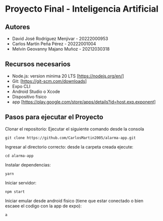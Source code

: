 <div align="center">
  
  # Proyecto Final - Inteligencia Artificial
  
</div>

## Autores

- David José Rodríguez Menjivar - 20222000953
- Carlos Martín Peña Pérez - 20222001004
- Melvin Geovanny Majano Muñoz - 20212030318

## Recursos necesarios

- Node.js: version minima 20 LTS [https://nodejs.org/en/]
- Git: [https://git-scm.com/downloads]
- Expo CLI
- Android Studio o Xcode
- Dispositivo físico
- app [https://play.google.com/store/apps/details?id=host.exp.exponent]

## Pasos para ejecutar el Proyecto

Clonar el repositorio: Ejecutar el siguiente comando desde la consola

```
git clone https://github.com/CarlosMartin2005/alarma-app.git
```

Ingresar al directorio correcto: desde la carpeta creada ejecute:

```
cd alarma-app
```

Instalar dependencias:

```
yarn
```

Iniciar servidor:

```
npm start
```

Iniciar emular desde android fisico (tiene que estar conectado o bien escaee el codigo con la app de expo):

```
a
```
